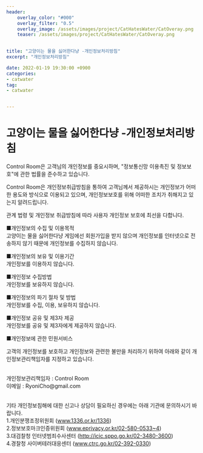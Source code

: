 ```yaml
---
header:
    overlay_color: "#000"
    overlay_filter: "0.5"
    overlay_image: /assets/images/project/CatHatesWater/CatOveray.png
    teaser: /assets/images/project/CatHatesWater/CatOveray.png
    

title: "고양이는 물을 싫어한다냥 -개인정보처리방침"
excerpt: "개인정보처리방침"

date: 2022-01-19 19:30:00 +0900
categories: 
- catwater
tag: 
- catwater


---
```


# 고양이는 물을 싫어한다냥 -개인정보처리방침

Control Room은 고객님의 개인정보를 중요시하며, "정보통신망 이용촉진 및 정보보호"에 관한 법률을
준수하고 있습니다.

Control Room은 개인정보취급방침을 통하여 고객님께서 제공하시는 개인정보가 어떠한 용도와 방식으로 이용되고 있으며, 
개인정보보호를 위해 어떠한 조치가 취해지고 있는지 알려드립니다.


관계 법령 및 개인정보 취급방침에 따라 사용자 개인정보 보호에 최선을 다합니다. 


■개인정보의 수집 및 이용목적<br>
고양이는 물을 싫어한다냥 게임에선 회원가입을 받지 않으며 개인정보를 인터넷으로 전송하지 않기 때문에 개인정보를 수집하지 않습니다.


■개인정보의 보유 및 이용기간<br>
개인정보를 이용하지 않습니다.


■개인정보 수집방법<br>
개인정보를 보유하지 않습니다.


■개인정보의 파기 절차 및 방법<br>
개인정보를 수집, 이용, 보유하지 않습니다.


■개인정보 공유 및 제3자 제공<br>
개인정보를 공유 및 제3자에게 제공하지 않습니다.


■개인정보에 관한 민원서비스<br>


고객의 개인정보를 보호하고 개인정보와 관련한 불만을 처리하기 위하여 
아래와 같이 개인정보관리책임자를 지정하고 있습니다.

<br>
개인정보관리책임자 : Control Room<br>
이메일 : RyoniCho@gmail.com<br>
<br>

기타 개인정보침해에 대한 신고나 상담이 필요하신 경우에는 아래 기관에 문의하시기 바랍니다.<br>
1.개인분쟁조정위원회 (www.1336.or.kr/1336)<br>
2.정보보호마크인증위원회 (www.eprivacy.or.kr/02-580-0533~4)<br>
3.대검찰청 인터넷범죄수사센터 (http://icic.sppo.go.kr/02-3480-3600)<br>
4.경찰청 사이버테러대응센터 (www.ctrc.go.kr/02-392-0330)<br>
